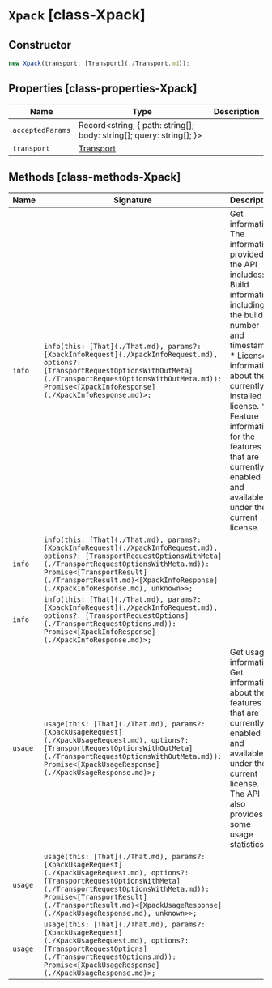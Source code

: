 # `Xpack` [class-Xpack]

## Constructor

```typescript
new Xpack(transport: [Transport](./Transport.md));
```

## Properties [class-properties-Xpack]

| Name | Type | Description |
| - | - | - |
| `acceptedParams` | Record<string, { path: string[]; body: string[]; query: string[]; }> | &nbsp; |
| `transport` | [Transport](./Transport.md) | &nbsp; |

## Methods [class-methods-Xpack]

| Name | Signature | Description |
| - | - | - |
| `info` | `info(this: [That](./That.md), params?: [XpackInfoRequest](./XpackInfoRequest.md), options?: [TransportRequestOptionsWithOutMeta](./TransportRequestOptionsWithOutMeta.md)): Promise<[XpackInfoResponse](./XpackInfoResponse.md)>;` | Get information. The information provided by the API includes: * Build information including the build number and timestamp. * License information about the currently installed license. * Feature information for the features that are currently enabled and available under the current license. |
| `info` | `info(this: [That](./That.md), params?: [XpackInfoRequest](./XpackInfoRequest.md), options?: [TransportRequestOptionsWithMeta](./TransportRequestOptionsWithMeta.md)): Promise<[TransportResult](./TransportResult.md)<[XpackInfoResponse](./XpackInfoResponse.md), unknown>>;` | &nbsp; |
| `info` | `info(this: [That](./That.md), params?: [XpackInfoRequest](./XpackInfoRequest.md), options?: [TransportRequestOptions](./TransportRequestOptions.md)): Promise<[XpackInfoResponse](./XpackInfoResponse.md)>;` | &nbsp; |
| `usage` | `usage(this: [That](./That.md), params?: [XpackUsageRequest](./XpackUsageRequest.md), options?: [TransportRequestOptionsWithOutMeta](./TransportRequestOptionsWithOutMeta.md)): Promise<[XpackUsageResponse](./XpackUsageResponse.md)>;` | Get usage information. Get information about the features that are currently enabled and available under the current license. The API also provides some usage statistics. |
| `usage` | `usage(this: [That](./That.md), params?: [XpackUsageRequest](./XpackUsageRequest.md), options?: [TransportRequestOptionsWithMeta](./TransportRequestOptionsWithMeta.md)): Promise<[TransportResult](./TransportResult.md)<[XpackUsageResponse](./XpackUsageResponse.md), unknown>>;` | &nbsp; |
| `usage` | `usage(this: [That](./That.md), params?: [XpackUsageRequest](./XpackUsageRequest.md), options?: [TransportRequestOptions](./TransportRequestOptions.md)): Promise<[XpackUsageResponse](./XpackUsageResponse.md)>;` | &nbsp; |
